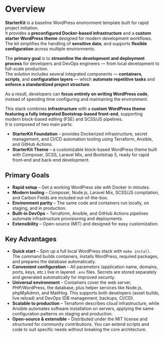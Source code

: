 # Overview

**StarterKit** is a baseline WordPress environment template built for rapid project initiation.  
It provides a **preconfigured Docker-based infrastructure** and a **custom starter WordPress theme** designed for modern development workflows. The kit simplifies the handling of **sensitive data**, and supports **flexible configuration** across multiple environments.

The **primary goal** is to **streamline the development and deployment process** for developers and DevOps engineers — from local development to full-scale production.  
The solution includes several integrated components — **containers**, **scripts**, and **configuration layers** — which **automate repetitive tasks** and **enforce a standardized project structure**.

As a result, developers can **focus entirely on writing WordPress code**, instead of spending time configuring and maintaining the environment.

This stack combines **infrastructure** with a **custom WordPress theme featuring a fully integrated Bootstrap-based front-end**, supporting modern block-based editing (FSE) and SCSS/JS pipelines.  
It is composed of two main parts:

- **StarterKit Foundation** – provides Dockerized infrastructure, secret management, and CI/CD automation tooling using Terraform, Ansible, and GitHub Actions.
- **StarterKit Theme** – a customizable block-based WordPress theme built with Composer, SCSS, Laravel Mix, and Bootstrap 5, ready for rapid front-end and back-end development.

## Primary Goals

- **Rapid setup** – Get a working WordPress site with Docker in minutes.
- **Modern tooling** – Composer, Node.js, Laravel Mix, SCSS/JS compilation, and Carbon Fields are included out-of-the-box.
- **Environment parity** – The same code and containers run locally, on staging, and in production.
- **Built-in DevOps** – Terraform, Ansible, and GitHub Actions pipelines automate infrastructure provisioning and deployments.
- **Extensibility** – Open-source (MIT) and designed for easy customization.

## Key Advantages

- **Quick start** – Spin up a full local WordPress stack with `make install`. The command builds containers, installs WordPress, required packages, and prepares the database automatically.
- **Convenient configuration** – All parameters (application name, domains, ports, keys, etc.) live in layered `.env` files. Secrets are stored separately and generated automatically for improved security.
- **Universal environment** – Containers cover the web server, PHP/WordPress, the database, plus helper services like Node.js, phpMyAdmin, and MailHog. This supports both developers (asset builds, live reload) and DevOps (DB management, backups, CI/CD).
- **Scalable to production** – Terraform describes cloud infrastructure, while Ansible automates software installation on servers, applying the same configuration patterns on staging and production.
- **Open-source & extensible** – Distributed under the MIT license and structured for community contributions. You can extend scripts and code to suit specific needs without breaking the core architecture.
 